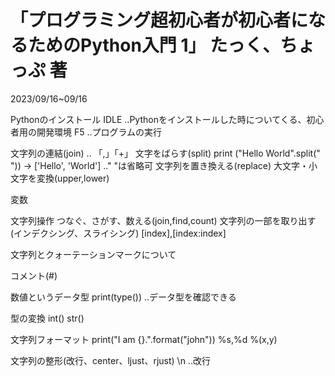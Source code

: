 # 「プログラミング超初心者が初心者になるためのPython入門 1」 たっく、ちょっぷ 著

2023/09/16~09/16

Pythonのインストール
IDLE ..Pythonをインストールした時についてくる、初心者用の開発環境
F5 ..プログラムの実行

文字列の連結(join) .. 「,」「+」
文字をばらす(split)
  print ("Hello World".split(" ")) -> ['Hello', 'World']  .." "は省略可
文字列を置き換える(replace)
大文字・小文字を変換(upper,lower)

変数

文字列操作 つなぐ、さがす、数える(join,find,count)
文字列の一部を取り出す(インデクシング、スライシング)
  [index],[index:index]

文字列とクォーテーションマークについて

コメント(#)

数値というデータ型
  print(type()) ..データ型を確認できる

型の変換
  int()
  str()

文字列フォーマット
  print("I am {}.".format("john")) 
  %s,%d  %(x,y)

文字列の整形(改行、center、ljust、rjust)
  \n ..改行
